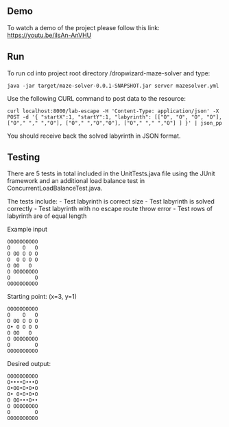 ## Demo

To watch a demo of the project please follow this link: https://youtu.be/ilsAn-AnVHU

## Run

To run cd into project root directory /dropwizard-maze-solver and type:

    java -jar target/maze-solver-0.0.1-SNAPSHOT.jar server mazesolver.yml

Use the following CURL command to post data to the resource:

	curl localhost:8000/lab-escape -H 'Content-Type: application/json' -X POST -d '{ "startX":1, "startY":1, "labyrinth": [["O", "O", "O", "O"], ["O"," "," ","O"], ["O"," ","O","O"], ["O"," "," ","O"] ] }' | json_pp

You should receive back the solved labyrinth in JSON format.

## Testing

There are 5 tests in total included in the UnitTests.java file using the JUnit framework and an additional load balance test in ConcurrentLoadBalanceTest.java.

The tests include:
	- Test labyrinth is correct size
	- Test labyrinth is solved correctly
	- Test labyrinth with no escape route throw error
	- Test rows of labyrinth are of equal length


Example input

	OOOOOOOOOO
	O    O   O
	O OO O O O
	O  O O O O
	O OO   O  
	O OOOOOOOO
	O        O
	OOOOOOOOOO
	
Starting point: (x=3, y=1)
 	
 	OOOOOOOOOO
	O    O   O
	O OO O O O
	O• O O O O
	O OO   O  
	O OOOOOOOO
	O        O
	OOOOOOOOOO
	
Desired output:
	
	OOOOOOOOOO
	O••••O•••O
	O•OO•O•O•O
	O• O•O•O•O
	O OO•••O••
	O OOOOOOOO
	O        O
	OOOOOOOOOO
